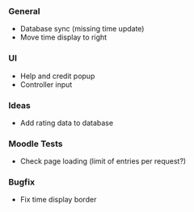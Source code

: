### General
- Database sync (missing time update)
- Move time display to right

### UI
- Help and credit popup
- Controller input

### Ideas
- Add rating data to database

### Moodle Tests
- Check page loading (limit of entries per request?)

### Bugfix
- Fix time display border
